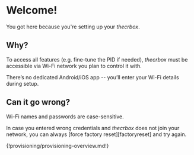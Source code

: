 # Welcome!

You got here because you're setting up your *thecrbox*.


## Why?

To access all features (e.g. fine-tune the PID if needed), *thecrbox* must be accessible via Wi-Fi network you plan to control it with. 

There’s no dedicated Android/iOS app -- you’ll enter your Wi-Fi details during setup.

## Can it go wrong?

Wi-Fi names and passwords are case-sensitive.

In case you entered wrong credentials and *thecrbox* does not join your network, you can always [force factory reset][factoryreset] and try again.

{!provisioning/provisioning-overview.md!}


